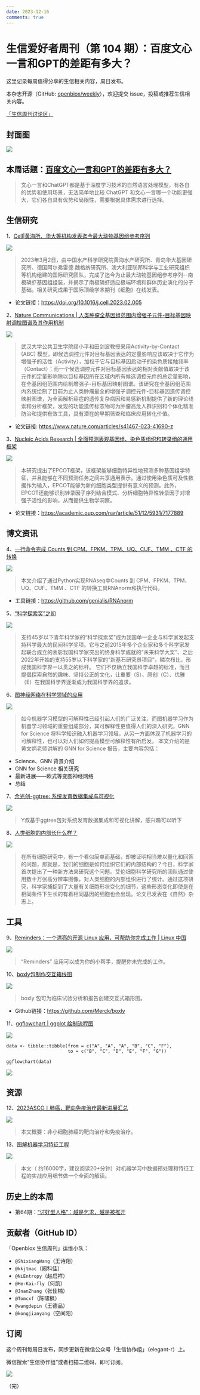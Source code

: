 ```yaml
---
date: 2023-12-16
comments: true
---
```


# 生信爱好者周刊（第 104 期）：百度文心一言和GPT的差距有多大？
这里记录每周值得分享的生信相关内容，周日发布。

本杂志开源（GitHub: [openbiox/weekly](https://github.com/openbiox/weekly "openbiox/weekly")），欢迎提交 issue，投稿或推荐生信相关内容。

[「生信周刊讨论区」](https://github.com/openbiox/weekly/discussions "「生信周刊讨论区」")

## 封面图

![](https://files.mdnice.com/user/5208/2629bb04-bd80-4896-9096-dc1686072118.png)




## 本周话题：[百度文心一言和GPT的差距有多大？](https://www.zhihu.com/question/597449020/answer/3324062749 "百度文心一言和GPT的差距有多大？")

> 文心一言和ChatGPT都是基于深度学习技术的自然语言处理模型，有各自的优势和使用场景，无法简单地比较 ChatGPT 和文心一言哪一个功能更强大，它们各自具有优势和局限性，需要根据具体需求进行选择。





## 生信研究
1、[Cell|黄海所、华大等机构发表迄今最大动物基因组参考序列](https://mp.weixin.qq.com/s/j3qxZnmvs7CLqqkHU2jizw)


![](https://files.mdnice.com/user/5208/f6b5be0b-e59b-4c17-a030-248ac99f1ea3.png)

> 2023年3月2日，由中国水产科学研究院黄海水产研究所、青岛华大基因研究所、德国阿尔弗雷德.魏格纳研究所、澳大利亚联邦科学与工业研究组织等机构组建的国际研究团队，完成了迄今为止最大动物基因组参考序列--南极磷虾基因组组装，并揭示了南极磷虾适应极端环境和群体历史演化的分子基础。相关研究成果于国际顶级学术期刊《细胞》在线发表。


- 论文链接：https://doi.org/10.1016/j.cell.2023.02.005


2、[Nature Communications | 人类肿瘤全基因组范围内增强子元件-目标基因映射调控图谱及其作用机制](https://mp.weixin.qq.com/s/LEKi-MsHz8EHaR_OYnhMjg)


![](https://files.mdnice.com/user/5208/9cf71454-e0c0-461a-ad58-a0621a7c5452.png)

> 武汉大学公共卫生学院缪小平和田剑波教授采用Activity-by-Contact (ABC) 模型，即候选调控元件对目标基因表达的定量影响应该取决于它作为增强子的活性（Activity），加权于它与目标基因启动子的染色质接触频率（Contact）；而一个候选调控元件对目标基因表达的相对贡献值取决于该元件的定量影响除以目标基因所在区域内所有候选调控元件的总定量影响，在全基因组范围内绘制增强子-目标基因映射图谱。该研究在全基因组范围内系统绘制了目前为止人类肿瘤最全的增强子调控元件-目标基因遗传调控映射图谱，为全面解析癌症的遗传复杂病因和易感新机制提供了新的理论线索和分析框架，发现的功能遗传标志物可为肿瘤高危人群识别和个体化精准防治和提供有效工具，具有潜在的早期筛查和临床应用转化价值。

- 论文链接: https://www.nature.com/articles/s41467-023-41690-z

3、[Nucleic Acids Research | 全面预测表观基因组、染色质组织和转录组的通用框架](https://mp.weixin.qq.com/s/ZIHGS0GDz1mLFNRYiekRnA)



![](https://files.mdnice.com/user/5208/aa3c10a4-c33d-4a03-bcc4-485d0be0454d.png)

> 本研究提出了EPCOT框架，该框架能够细胞特异性地预测多种基因组学特征，并且能够在不同预测任务之间共享通用表示。通过使用染色质可及性数据作为输入，EPCOT能够为新的细胞类型提供有意义的预测。此外，EPCOT还能够识别转录因子序列结合模式、分析细胞特异性转录因子对增强子活性的影响，从而提供生物学洞察。

- 论文链接：https://academic.oup.com/nar/article/51/12/5931/7177889


## 博文资讯

4、[一行命令完成 Counts 到 CPM、FPKM、TPM、UQ、CUF、TMM 、CTF 的转换](https://mp.weixin.qq.com/s/P9t3QFrtOQo1tW3MQxmOhg)

![](https://files.mdnice.com/user/5208/3e7d2ddd-01b8-4836-94a6-e89f3e022b9e.png)

> 本文介绍了通过Python实现RNAseq中Counts 到 CPM、FPKM、TPM、UQ、CUF、TMM 、CTF 的转换工具RNAnorm和执行代码。

- 工具链接：https://github.com/genialis/RNAnorm

5、[“科学探索奖”之初](https://mp.weixin.qq.com/s/wlXpuL31wNe8Zd9R02fOPg)


![](https://files.mdnice.com/user/5208/b6617a60-aa42-4386-a5a9-dc96f7e9f3ec.png)
>支持45岁以下青年科学家的“科学探索奖”成为我国单一企业与科学家发起支持科学最大的民间科学奖项。它与之前2015年多个企业家和多个科学家发起联合成立的表彰我国科学家突出的终身科学成就的“未来科学大奖”、之后2022年开始的支持55岁以下科学家的“新基石研究员项目”，鳞次栉比，形成我国科学界一以贯之的标杆。
它们不仅确立我国科学卓越的标准，而且提倡探索自然的趣味、坚持公正的文化，让重要（S）、原创（C）、优雅（E）在我国科学界逐渐成为我国科学界的追求。


6、[图神经网络在科学领域的应用](https://mp.weixin.qq.com/s/5v_Ny7jGiPifI_Tgon4toQ)

![](https://files.mdnice.com/user/5208/2c802fe1-d391-4af8-8861-69a10a9c1d0b.png)
> 如今机器学习模型的可解释性已经引起人们的广泛关注，而图机器学习作为机器学习领域的重要组成部分，其可解释性更值得人们的深入研究。GNN for Science 将科学知识融入机器学习领域，从另一方面体现了机器学习的可解释性，也可以对人们如何提高模型可解释性有所启发。
本文介绍的是黄文炳老师讲解的 GNN for Science 报告，主要内容包括：

- Science、GNN 背景介绍
- GNN for Science 相关研究
- 最新进展——欧式等变图神经网络
- 总结

7、[余光创-ggtree: 系统发育数据集成与可视化](https://mp.weixin.qq.com/s/7b6sPiKbLZ7ZsixhOySjqg)



![](https://files.mdnice.com/user/5208/fb18fef4-d291-49fc-a505-e0179ac599e7.png)

> Y叔基于ggtree包对系统发育数据集成和可视化讲解，感兴趣可以听下


8、[人类细胞的内部长什么样？](https://mp.weixin.qq.com/s/U-P3skq-EX4i5Dlzt0KzwA)


![](https://files.mdnice.com/user/5208/d1b94bd5-d4aa-4ff7-b886-04f7de85654e.png)

> 在所有细胞研究中，有一个看似简单而基础，却被证明相当难以量化和回答的问题，那就是，我们的细胞是如何组织它们的内部结构的？今日，科学家首次提出了一种新方法来研究这个问题。艾伦细胞科学研究所的团队通过使用数十万张高分辨率图像，对人类细胞的内部组织进行了统计。通过这项研究，科学家捕捉到了大量有关细胞形状变化的细节，这些形态变化即使是在相同条件下生长的有着相同基因的细胞也会出现。论文已发表在《自然》杂志上。


## 工具

9、[Reminders：一个漂亮的开源 Linux 应用，可帮助你完成工作 | Linux 中国](https://mp.weixin.qq.com/s/A0NVBGPZrRBky8J3KfZqcQ)

![](https://files.mdnice.com/user/5208/32a42830-32e6-44a7-8b75-b08f5f1afabd.png)

> “Reminders” 应用可以成为你的小帮手，提醒你未完成的工作。



10、[boxly包制作交互箱线图](https://github.com/Merck/boxly "boxly包制作交互箱线图")

![](https://files.mdnice.com/user/5208/e0ec6b80-e09a-4e4f-9b9b-c48f277e8b64.png)
> boxly 包可为临床试验分析和报告创建交互式箱形图。
- Github链接：https://github.com/Merck/boxly


11、[ggflowchart | ggplot 绘制流程图](https://github.com/nrennie/ggflowchart "ggflowchart | ggplot 绘制流程图")

![](https://files.mdnice.com/user/5208/e76aa674-f267-433c-bf96-964e72bc2e84.png)
```
data <- tibble::tibble(from = c("A", "A", "A", "B", "C", "F"),
                       to = c("B", "C", "D", "E", "F", "G"))

ggflowchart(data)
```

![](https://files.mdnice.com/user/5208/f80c1fed-21ff-4653-b0eb-8535d3693fb4.png)




## 资源
12、[2023ASCO丨肺癌，靶向免疫治疗最新进展汇总](https://mp.weixin.qq.com/s/9OZFOJzLWx0loSK-1rCZRA)


![](https://files.mdnice.com/user/5208/8dcae82a-cc4f-47e6-b30c-ed6de97d6f5a.png)

> 本文概要：非小细胞肺癌的靶向治疗和免疫治疗。

13、[图解机器学习特征工程](https://mp.weixin.qq.com/s/eP3JOqYzXPYo0GKsN5_PMQ)

![](https://files.mdnice.com/user/5208/e84ec851-d06d-4160-83e7-971274a975d7.png)
> 本文（ 约16000字，建议阅读20+分钟）对机器学习中数据预处理和特征工程的实战应用细节做一个全面的解读。


## 历史上的本周
- 第64期：[“讨好型人格”：越是乞求，越是被推开](https://mp.weixin.qq.com/s/PIIu3rDK3oKNpK0AF4z0SQ)


## 贡献者（GitHub ID）

「Openbiox 生信周刊」运维小队：

- `@ShixiangWang`（王诗翔）
- `@kkjtmac`（阚科佳）
- `@NiEntropy`（赵启祥）
- `@He-Kai-fly`（何凯）
- `@JnanZhang`（张佳楠）
- `@Tomcxf`（陈啸枫）
- `@wangdepin`（王德品）
- `@kongjianyang`（空间阳）

## 订阅

这个周刊每周日发布，同步更新在微信公众号「生信协作组」（elegant-r）上。

微信搜索“生信协作组”或者扫描二维码，即可订阅。

![](https://cdn.nlark.com/yuque/0/2022/png/471931/1648306398708-897e7ad4-6008-40f8-9200-ddee834b09a7.png)

（完）

